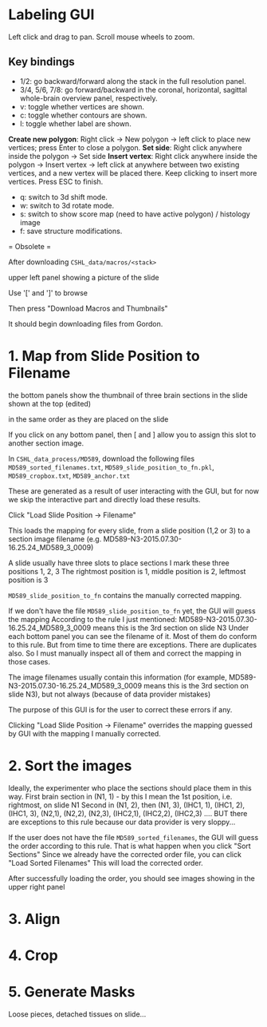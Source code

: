 # Labeling GUI

Left click and drag to pan. Scroll mouse wheels to zoom.

## Key bindings
- 1/2: go backward/forward along the stack in the full resolution panel.
- 3/4, 5/6, 7/8: go forward/backward in the coronal, horizontal, sagittal whole-brain overview panel, respectively.
- v: toggle whether vertices are shown.
- c: toggle whether contours are shown.
- l: toggle whether label are shown.

**Create new polygon**: Right click -> New polygon -> left click to place new vertices; press Enter to close a polygon.
**Set side**: Right click anywhere inside the polygon -> Set side
**Insert vertex**: Right click anywhere inside the polygon -> Insert vertex -> left click at anywhere between two existing vertices, and a new vertex will be placed there. Keep clicking to insert more vertices. Press ESC to finish.


- q: switch to 3d shift mode.
- w: switch to 3d rotate mode.
- s: switch to show score map (need to have active polygon) / histology image
- f: save structure modifications.


= Obsolete =

After downloading `CSHL_data/macros/<stack>`

upper left panel showing a picture of the slide

Use '[' and ']' to browse

Then press "Download Macros and Thumbnails"

It should begin downloading files from Gordon.


# 1. Map from Slide Position to Filename

the bottom panels show the thumbnail of three brain sections in the slide shown at the top (edited)

in the same order as they are placed on the slide

If you click on any bottom panel, then [ and ] allow you to assign this slot to another section image.

In `CSHL_data_process/MD589`,  download the following files
`MD589_sorted_filenames.txt`, `MD589_slide_position_to_fn.pkl`, `MD589_cropbox.txt`, `MD589_anchor.txt`

These are generated as a result of user interacting with the GUI, but for now we skip the interactive part and directly load these results.

Click "Load Slide Position -> Filename"

This loads the mapping for every slide, from a slide position (1,2 or 3) to a section image filename (e.g. MD589-N3-2015.07.30-16.25.24_MD589_3_0009)

A slide usually have three slots to place sections
I mark these three positions 1, 2, 3
The rightmost position is 1, middle position is 2, leftmost position is 3

`MD589_slide_position_to_fn` contains the manually corrected mapping.

If we don't have the file `MD589_slide_position_to_fn` yet, the GUI will guess the mapping
According to the rule I just mentioned: MD589-N3-2015.07.30-16.25.24_MD589_3_0009 means this is the 3rd section on slide N3
Under each bottom panel you can see the filename of it. Most of them do conform to this rule. But from time to time there are exceptions.
There are duplicates also. So I must manually inspect all of them and correct the mapping in those cases.

The image filenames usually contain this information (for example, MD589-N3-2015.07.30-16.25.24_MD589_3_0009 means this is the 3rd section on slide N3), but not always (because of data provider mistakes)

The purpose of this GUI is for the user to correct these errors if any.

Clicking "Load Slide Position -> Filename" overrides the mapping guessed by GUI with the mapping I manually corrected.

# 2. Sort the images

Ideally, the experimenter who place the sections should place them in this way.
First brain section in (N1, 1) - by this I mean the 1st position, i.e. rightmost, on slide N1
Second in (N1, 2), then (N1, 3), (IHC1, 1), (IHC1, 2), (IHC1, 3), (N2,1), (N2,2), (N2,3), (IHC2,1), (IHC2,2), (IHC2,3) ....
BUT there are exceptions to this rule because our data provider is very sloppy...

If the user does not have the file `MD589_sorted_filenames`, the GUI will guess the order according to this rule.
That is what happen when you click "Sort Sections"
Since we already have the corrected order file, you can click "Load Sorted Filenames"
This will load the corrected order.

After successfully loading the order, you should see images showing in the upper right panel

# 3. Align
# 4. Crop
# 5. Generate Masks

Loose pieces, detached tissues on slide...
